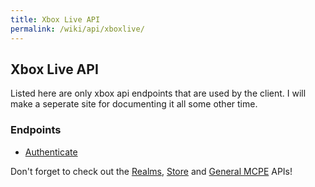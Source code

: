 ```yaml
---
title: Xbox Live API
permalink: /wiki/api/xboxlive/
---
```

## Xbox Live API
Listed here are only xbox api endpoints that are used by the client. I will make a seperate site for documenting it all some other time.  

### Endpoints

* [Authenticate](authenticate/)  
  
Don't forget to check out the [Realms](../realms/), [Store](../store/) and [General MCPE](../mcpe/) APIs!
